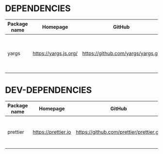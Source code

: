 
# DEPENDENCIES
| Package name | Homepage | GitHub | Description | Installed version | Latest version | Size |
| - | - | - | - | - | - | - |
| yargs | https://yargs.js.org/ | https://github.com/yargs/yargs.git | yargs the modern, pirate-themed, successor to optimist. | ^17.7.2 | 17.7.2 | 292.42KB |



# DEV-DEPENDENCIES
| Package name | Homepage | GitHub |Description | Installed version | Latest version | Size |
| - | - | - | - | - | - | - |
| prettier | https://prettier.io | https://github.com/prettier/prettier.git | Prettier is an opinionated code formatter | ^3.0.3 | 3.0.3 | 8.49MB |

        